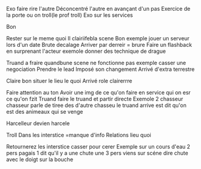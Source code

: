 
Exo
faire rire l'autre
Déconcentré l'autre en avançant d'un pas
Exercice de la porte ou on troll(le prof troll)
Exo sur les services


Bon

Rester sur le meme quoi
Il clairiifebla scene
Bon exemple jouer un serveur lors d'un date
Brute decalage
Arriver par derreir = brure
Faire un flashback en surprenant l'acteur exemole donner des technique de drague



Truand a fraire quandbune scene ne fonctionne pas exemple casser une negociation
Prendre le lead
Imposé son changement
Arrivé d'extra terrestre


Claire bon situer le lieu le quoi
Arrivé  role clairerrre

Faire attention au ton
Avoir une img de ce qu'on faire en service qui on esr ce qu'on fzit
Truand faire le truand et partir directe
Exemole 2 chasseur chasseur parle de tiree des d'autre chasseu le truand arrive est dit qu'on est des animeaux qui se venge


Harcelleur devien harcele

Troll
Dans les interstice =manque d'info
Relations  lieu quoi

Retournerez les interstice casser pour cerer
Exemple sur un cours d'eau 2 pers pagais 1 dit qu'il y a une chute une 3 pers viens sur scéne dire chute avec le doigt sur la bouche





